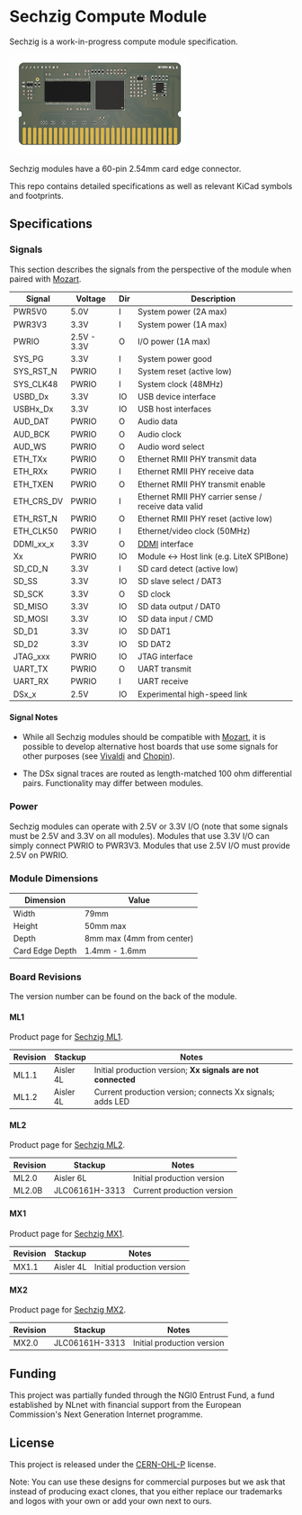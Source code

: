 # Sechzig Compute Module

Sechzig is a work-in-progress compute module specification.

![Sechzig ML1](https://github.com/machdyne/sechzig/blob/4ddd1e48dee8f0d31b78590a8419e66eab25ad2f/ml1.png)

Sechzig modules have a 60-pin 2.54mm card edge connector.

This repo contains detailed specifications as well as relevant KiCad symbols and footprints.

## Specifications

### Signals

This section describes the signals from the perspective of the module when paired with [Mozart](https://github.com/machdyne/mozart).

| Signal | Voltage | Dir | Description |
| ------ | ------- | --- | ----------- |
| PWR5V0 | 5.0V | I | System power (2A max) |
| PWR3V3 | 3.3V | I | System power (1A max) |
| PWRIO | 2.5V - 3.3V | O | I/O power (1A max) |
| SYS\_PG | 3.3V | I | System power good |
| SYS\_RST\_N | PWRIO | I | System reset (active low) |
| SYS\_CLK48 | PWRIO | I | System clock (48MHz) |
| USBD\_Dx | 3.3V | IO | USB device interface |
| USBHx\_Dx | 3.3V | IO | USB host interfaces |
| AUD\_DAT | PWRIO | O | Audio data |
| AUD\_BCK | PWRIO | O | Audio clock |
| AUD\_WS | PWRIO | O | Audio word select |
| ETH\_TXx | PWRIO | O | Ethernet RMII PHY transmit data |
| ETH\_RXx | PWRIO | I | Ethernet RMII PHY receive data |
| ETH\_TXEN | PWRIO | O | Ethernet RMII PHY transmit enable |
| ETH\_CRS\_DV | PWRIO | I | Ethernet RMII PHY carrier sense / receive data valid |
| ETH\_RST\_N | PWRIO | O | Ethernet RMII PHY reset (active low) |
| ETH\_CLK50 | PWRIO | I | Ethernet/video clock (50MHz) |
| DDMI\_xx\_x | 3.3V | O | [DDMI](https://github.com/machdyne/ddmi) interface |
| Xx | PWRIO | IO | Module <-> Host link (e.g. LiteX SPIBone) | 
| SD\_CD\_N | 3.3V | I | SD card detect (active low) |
| SD\_SS | 3.3V | IO | SD slave select / DAT3 |
| SD\_SCK | 3.3V | O | SD clock |
| SD\_MISO | 3.3V | IO | SD data output / DAT0 |
| SD\_MOSI | 3.3V | IO | SD data input / CMD |
| SD\_D1 | 3.3V| IO | SD DAT1 |
| SD\_D2 | 3.3V | IO | SD DAT2 |
| JTAG\_xxx | PWRIO | IO | JTAG interface |
| UART\_TX | PWRIO | O | UART transmit |
| UART\_RX | PWRIO | I | UART receive |
| DSx\_x | 2.5V | IO | Experimental high-speed link |

#### Signal Notes

  * While all Sechzig modules should be compatible with [Mozart](https://github.com/machdyne/mozart), it is possible to develop alternative host boards that use some signals for other purposes (see [Vivaldi](https://github.com/machdyne/vivaldi) and [Chopin](https://github.com/machdyne/chopin)).

  * The DSx signal traces are routed as length-matched 100 ohm differential pairs. Functionality may differ between modules.

### Power

Sechzig modules can operate with 2.5V or 3.3V I/O (note that some signals must be 2.5V and 3.3V on all modules). Modules that use 3.3V I/O can simply connect PWRIO to PWR3V3. Modules that use 2.5V I/O must provide 2.5V on PWRIO.

### Module Dimensions

| Dimension | Value |
| --------- | ----- |
| Width | 79mm |
| Height | 50mm max |
| Depth | 8mm max (4mm from center) |
| Card Edge Depth | 1.4mm - 1.6mm |

### Board Revisions

The version number can be found on the back of the module.

#### ML1

Product page for [Sechzig ML1](https://machdyne.com/product/sechzig-ml1-compute-module/).

| Revision | Stackup | Notes |
| -------- | ------- | ----- |
| ML1.1 | Aisler 4L | Initial production version; **Xx signals are not connected** |
| ML1.2 | Aisler 4L | Current production version; connects Xx signals; adds LED |

#### ML2

Product page for [Sechzig ML2](https://machdyne.com/product/sechzig-ml2-compute-module/).

| Revision | Stackup | Notes |
| -------- | ------- | ----- |
| ML2.0 | Aisler 6L | Initial production version |
| ML2.0B | JLC06161H-3313 | Current production version |

#### MX1

Product page for [Sechzig MX1](https://machdyne.com/product/sechzig-mx1-compute-module/).

| Revision | Stackup | Notes |
| -------- | ------- | ----- |
| MX1.1 | Aisler 4L | Initial production version |

#### MX2

Product page for [Sechzig MX2](https://machdyne.com/product/sechzig-mx2-compute-module/).

| Revision | Stackup | Notes |
| -------- | ------- | ----- |
| MX2.0 | JLC06161H-3313 | Initial production version |

## Funding

This project was partially funded through the NGI0 Entrust Fund, a fund established by NLnet with financial support from the European Commission's Next Generation Internet programme.

## License

This project is released under the [CERN-OHL-P](LICENSE.txt) license.

Note: You can use these designs for commercial purposes but we ask that instead of producing exact clones, that you either replace our trademarks and logos with your own or add your own next to ours.
